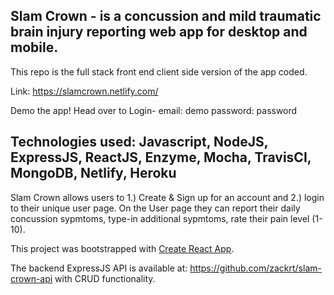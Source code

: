 ## Slam Crown - is a concussion and mild traumatic brain injury reporting web app for desktop and mobile.

This repo is the full stack front end client side version of the app coded.

Link: https://slamcrown.netlify.com/

Demo the app!
Head over to Login-
email: demo
password: password

## Technologies used: Javascript, NodeJS, ExpressJS, ReactJS, Enzyme, Mocha, TravisCI, MongoDB, Netlify, Heroku

Slam Crown allows users to 1.) Create & Sign up for an account and 2.) login to their unique user page. On the User page they can report their daily concussion sypmtoms, type-in additional sypmtoms, rate their pain level (1-10).

This project was bootstrapped with [Create React App](https://github.com/facebookincubator/create-react-app).

The backend ExpressJS API is available at: https://github.com/zackrt/slam-crown-api with CRUD functionality.
